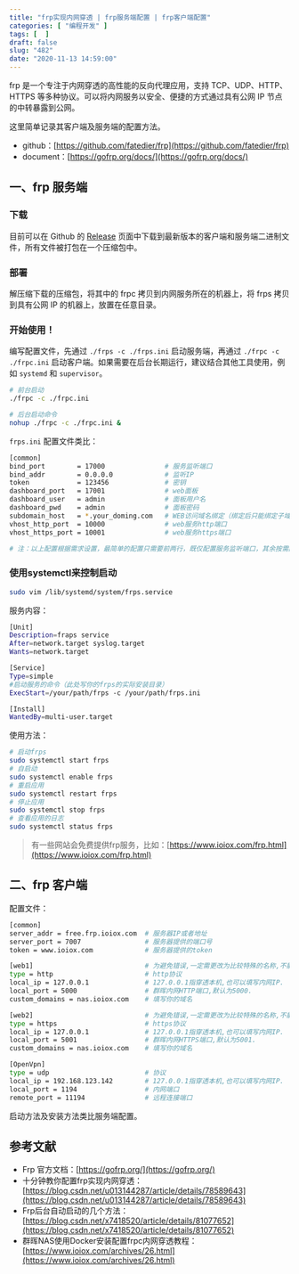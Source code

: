 ```yaml
---
title: "frp实现内网穿透 | frp服务端配置 | frp客户端配置"
categories: [ "编程开发" ]
tags: [  ]
draft: false
slug: "482"
date: "2020-11-13 14:59:00"
---
```


frp 是一个专注于内网穿透的高性能的反向代理应用，支持 TCP、UDP、HTTP、HTTPS 等多种协议。可以将内网服务以安全、便捷的方式通过具有公网 IP 节点的中转暴露到公网。

这里简单记录其客户端及服务端的配置方法。

- github：[https://github.com/fatedier/frp](https://github.com/fatedier/frp)
- document：[https://gofrp.org/docs/](https://gofrp.org/docs/)

## 一、frp 服务端

### **下载**

目前可以在 Github 的 [Release](https://github.com/fatedier/frp/releases) 页面中下载到最新版本的客户端和服务端二进制文件，所有文件被打包在一个压缩包中。

### **部署**

解压缩下载的压缩包，将其中的 frpc 拷贝到内网服务所在的机器上，将 frps 拷贝到具有公网 IP 的机器上，放置在任意目录。

### **开始使用！**

编写配置文件，先通过 `./frps -c ./frps.ini` 启动服务端，再通过 `./frpc -c ./frpc.ini` 启动客户端。如果需要在后台长期运行，建议结合其他工具使用，例如 `systemd` 和 `supervisor`。

```bash
# 前台启动
./frpc -c ./frpc.ini

# 后台启动命令
nohup ./frpc -c ./frpc.ini &
```

`frps.ini` 配置文件类比：

```bash
[common]
bind_port        = 17000               # 服务监听端口
bind_addr        = 0.0.0.0             # 监听IP
token            = 123456              # 密钥
dashboard_port   = 17001               # web面板
dashboard_user   = admin               # 面板用户名
dashboard_pwd    = admin               # 面板密码
subdomain_host   = *.your_doming.com   # WEB访问域名绑定（绑定后只能绑定子域名访问）
vhost_http_port  = 10000               # web服务http端口
vhost_https_port = 10001               # web服务https端口

# 注：以上配置根据需求设置，最简单的配置只需要前两行，既仅配置服务监听端口，其余按需配置。
```

### 使用systemctl来控制启动

```bash
sudo vim /lib/systemd/system/frps.service
```

服务内容：

```bash
[Unit]
Description=fraps service
After=network.target syslog.target
Wants=network.target

[Service]
Type=simple
#启动服务的命令（此处写你的frps的实际安装目录）
ExecStart=/your/path/frps -c /your/path/frps.ini

[Install]
WantedBy=multi-user.target
```

使用方法：

```bash
# 启动frps
sudo systemctl start frps
# 自启动
sudo systemctl enable frps
# 重启应用
sudo systemctl restart frps
# 停止应用
sudo systemctl stop frps
# 查看应用的日志
sudo systemctl status frps
```

> 有一些网站会免费提供frp服务，比如：[https://www.ioiox.com/frp.html](https://www.ioiox.com/frp.html)

## 二、frp 客户端

配置文件：

```bash
[common]
server_addr = free.frp.ioiox.com  # 服务器IP或者地址
server_port = 7007                # 服务器提供的端口号
token = www.ioiox.com             # 服务器提供的token

[web1]                            # 为避免错误,一定需更改为比较特殊的名称,不能和服务器端其他配置重名.
type = http                       # http协议
local_ip = 127.0.0.1              # 127.0.0.1指穿透本机,也可以填写内网IP.
local_port = 5000                 # 群晖内网HTTP端口,默认为5000.
custom_domains = nas.ioiox.com    # 填写你的域名

[web2]                            # 为避免错误,一定需更改为比较特殊的名称,不能和服务器端其他配置重名.
type = https                      # https协议
local_ip = 127.0.0.1              # 127.0.0.1指穿透本机,也可以填写内网IP.
local_port = 5001                 # 群晖内网HTTPS端口,默认为5001.
custom_domains = nas.ioiox.com    # 填写你的域名

[OpenVpn]
type = udp                        # 协议
local_ip = 192.168.123.142        # 127.0.0.1指穿透本机,也可以填写内网IP.
local_port = 1194                 # 内网端口
remote_port = 11194               # 远程连接端口
```

启动方法及安装方法类比服务端配置。

## 参考文献

- Frp 官方文档：[https://gofrp.org/](https://gofrp.org/)
- 十分钟教你配置frp实现内网穿透：[https://blog.csdn.net/u013144287/article/details/78589643](https://blog.csdn.net/u013144287/article/details/78589643)
- Frp后台自动启动的几个方法：[https://blog.csdn.net/x7418520/article/details/81077652](https://blog.csdn.net/x7418520/article/details/81077652)
- 群晖NAS使用Docker安装配置frpc内网穿透教程：[https://www.ioiox.com/archives/26.html](https://www.ioiox.com/archives/26.html)